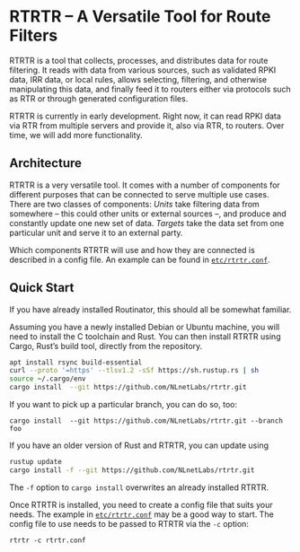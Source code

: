 # RTRTR – A Versatile Tool for Route Filters

RTRTR is a tool that collects, processes, and distributes data for route
filtering. It reads with data from various sources, such as validated RPKI
data, IRR data, or local rules, allows selecting, filtering, and otherwise
manipulating this data, and finally feed it to routers either via
protocols such as RTR or through generated configuration files.

RTRTR is currently in early development. Right now, it can read RPKI data
via RTR from multiple servers and provide it, also via RTR, to routers.
Over time, we will add more functionality.


## Architecture

RTRTR is a very versatile tool. It comes with a number of components for
different purposes that can be connected to serve multiple use cases.
There are two classes of components: _Units_ take filtering data from
somewhere – this could other units or external sources –, and produce and
constantly update one new set of data. _Targets_ take the data set from
one particular unit and serve it to an external party.

Which components RTRTR will use and how they are connected is described in
a config file. An example can be found in [`etc/rtrtr.conf`].


## Quick Start

If you have already installed Routinator, this should all be somewhat
familiar.

Assuming you have a newly installed Debian or Ubuntu machine, you will need
to install the C toolchain and Rust. You can then install RTRTR using
Cargo, Rust’s build tool, directly from the repository.

```bash
apt install rsync build-essential
curl --proto '=https' --tlsv1.2 -sSf https://sh.rustup.rs | sh
source ~/.cargo/env
cargo install  --git https://github.com/NLnetLabs/rtrtr.git
```

If you want to pick up a particular branch, you can do so, too:

```
cargo install  --git https://github.com/NLnetLabs/rtrtr.git --branch foo
```

If you have an older version of Rust and RTRTR, you can update using

```bash
rustup update
cargo install -f --git https://github.com/NLnetLabs/rtrtr.git
```

The `-f` option to `cargo install` overwrites an already installed RTRTR.

Once RTRTR is installed, you need to create a config file that suits your
needs. The example in [`etc/rtrtr.conf`] may be a good way to start. The
config file to use needs to be passed to RTRTR via the `-c` option:

```
rtrtr -c rtrtr.conf
```

[`etc/rtrtr.conf`]: https://github.com/NLnetLabs/rtrtr/blob/master/etc/rtrtr.conf

